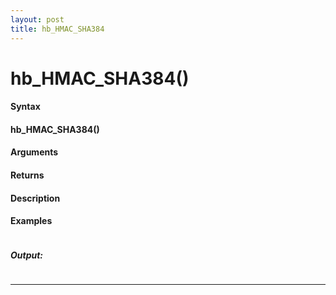 ```yaml
---
layout: post
title: hb_HMAC_SHA384
---
```


# hb_HMAC_SHA384()


#### Syntax

#### hb_HMAC_SHA384()

#### Arguments

#### Returns

#### Description

#### Examples

```

```

##### Output:

```

```

---